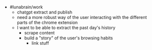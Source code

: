 - #lunabrain/work
	- chatgpt extract and publish
	- need a more robust way of the user interacting with the different parts of the chrome extension
	- I want to be able to extract the past day's history
		- scrape content
		- build a "story" of the user's browsing habits
			- link stuff